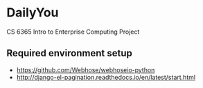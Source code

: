 # DailyYou
CS 6365 Intro to Enterprise Computing Project
## Required environment setup
* https://github.com/Webhose/webhoseio-python
* http://django-el-pagination.readthedocs.io/en/latest/start.html
